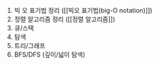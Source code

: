 1. 빅 오 표기법 정리 ([[빅오 표기법(big-O notation)]])
2. 정렬 알고리즘 정리 ([[정렬 알고리즘]])
3. 큐/스택
4. 탐색
5. 트리/그래프
6. BFS/DFS (깊이/넓이 탐색)


